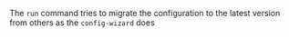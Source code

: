 The `run` command tries to migrate the configuration to the latest version from
 others as the `config-wizard` does
